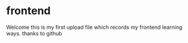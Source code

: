 # frontend
Welcome 
this is my first upload file which records my frontend learning ways.
thanks to github
